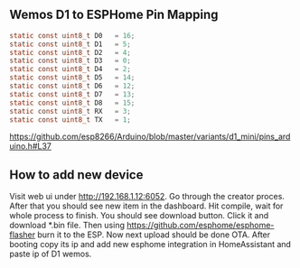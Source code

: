 ## Wemos D1 to ESPHome Pin Mapping

```C
static const uint8_t D0   = 16;
static const uint8_t D1   = 5;
static const uint8_t D2   = 4;
static const uint8_t D3   = 0;
static const uint8_t D4   = 2;
static const uint8_t D5   = 14;
static const uint8_t D6   = 12;
static const uint8_t D7   = 13;
static const uint8_t D8   = 15;
static const uint8_t RX   = 3;
static const uint8_t TX   = 1;
```

https://github.com/esp8266/Arduino/blob/master/variants/d1_mini/pins_arduino.h#L37

## How to add new device

Visit web ui under http://192.168.1.12:6052. Go through the creator proces. After that you should see new item in the dashboard. Hit compile, wait for whole process to finish. You should see download button. Click it and download *.bin file. Then using https://github.com/esphome/esphome-flasher burn it to the ESP. Now next upload should be done OTA. After booting copy its ip and add new esphome integration in HomeAssistant and paste ip of D1 wemos.